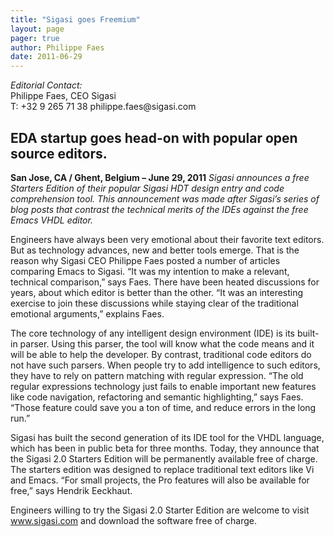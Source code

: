 ```yaml
---
title: "Sigasi goes Freemium"
layout: page 
pager: true
author: Philippe Faes
date: 2011-06-29
---
```

<div class="content">
<p><em>Editorial Contact:</em><br/>Philippe Faes, <span class="caps">CEO</span> Sigasi<br/>T: +32 9 265 71 38 philippe.faes@sigasi.com</p>	<h2><span class="caps">EDA</span> startup goes head-on with popular open source editors.</h2>	<p><strong>San Jose, CA / Ghent, Belgium &#8211; June 29, 2011</strong> <em>Sigasi announces a free Starters Edition of their popular Sigasi <span class="caps">HDT</span> design entry and code comprehension tool. This announcement was made after Sigasi&#8217;s series of blog posts that contrast the technical merits of the <span class="caps">IDE</span>s against the free Emacs <span class="caps">VHDL</span> editor.</em></p>	<p>Engineers have always been very emotional about their favorite text editors. But as technology advances, new and better tools emerge. That is the reason why Sigasi <span class="caps">CEO</span> Philippe Faes posted a number of articles comparing Emacs to Sigasi. &#8220;It was my intention to make a relevant, technical comparison,&#8221; says Faes. There have been heated discussions for years, about which editor is better than the other. &#8220;It was an interesting exercise to join these discussions while staying clear of the traditional emotional arguments,&#8221; explains Faes. </p>	<p>The core technology of any intelligent design environment (<span class="caps">IDE</span>) is its built-in parser. Using this parser, the tool will know what the code means and it will be able to help the developer. By contrast, traditional code editors do not have such parsers. When people try to add intelligence to such editors, they have to rely on pattern matching with regular expression. &#8220;The old regular expressions technology just fails to enable important new features like code navigation, refactoring and semantic highlighting,&#8221; says Faes. &#8220;Those feature could save you a ton of time, and reduce errors in the long run.&#8221;</p>	<p>Sigasi has built the second generation of its <span class="caps">IDE</span> tool for the <span class="caps">VHDL</span> language, which has been in public beta for three months. Today, they announce that the Sigasi 2.0 Starters Edition will be permanently available free of charge. The starters edition was designed to replace traditional text editors like Vi and Emacs. &#8220;For small projects, the Pro features will also be available for free,&#8221; says Hendrik Eeckhaut.</p>	<p>Engineers willing to try the Sigasi 2.0 Starter Edition are welcome to visit <a href="http://www.sigasi.com">www.sigasi.com</a> and download the software free of charge.</p>  </div>


